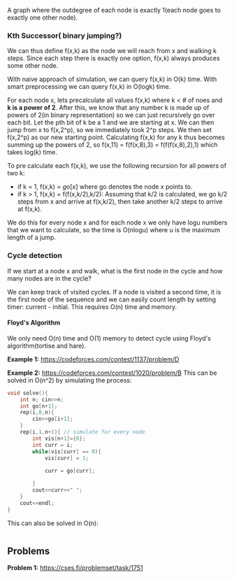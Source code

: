 A graph where the outdegree of each node is exactly 1(each node goes to exactly one other node).
### Kth Successor( binary jumping?)
We can thus define f(x,k) as the node we will reach from x and walking k steps. Since each step there is exactly one option, f(x,k) always produces some other node.

With naive approach of simulation, we can query f(x,k) in O(k) time. With smart preprocessing we can query f(x,k) in O(logk) time.

For each node x, lets precalculate all values f(x,k) where k < # of noes and **k is a power of 2**. After this, we know that any number k is made up of powers of 2(in binary representation) so we can just recursively go over each bit. Let the pth bit of k be a 1 and we are starting at x. We can then jump from x to f(x,2^p), so we immediately took 2^p steps. We then set f(x,2^p) as our new starting point. Calculating f(x,k) for any k thus becomes summing up the powers of 2, so f(x,11) = f(f(x,8),3) = f(f(f(x,8),2),1) which takes log(k) time.

To pre calculate each f(x,k), we use the following recursion for all powers of two k:
- if k = 1, f(x,k) = $go[x]$ where go denotes the node x points to.
- if k > 1, f(x,k) = f(f(x,k/2),k/2): Assuming that k/2 is calculated, we go k/2 steps from x and arrive at f(x,k/2), then take another k/2 steps to arrive at f(x,k).

We do this for every node x and for each node x we only have logu numbers that we want to calculate, so the time is O(nlogu) where u is the maximum length of a jump.

### Cycle detection
If we start at a node x and walk, what is the first node in the cycle and how many nodes are in the cycle?

We can keep track of visited cycles. If a node is visited a second time, it is the first node of the sequence and we can easily count length by setting timer: current - initial. This requires O(n) time and memory.

#### Floyd's Algorithm
We only need O(n) time and O(1) memory to detect cycle using Floyd's algorithm(tortise and hare).

**Example 1:** https://codeforces.com/contest/1137/problem/D


**Example 2:** https://codeforces.com/contest/1020/problem/B
This can be solved in O(n^2) by simulating the process:
```cpp
void solve(){
    int n; cin>>n;
    int go[n+1];
    rep(i,0,n){
        cin>>go[i+1];
    }
    rep(i,1,n+1){ // simulate for every node
        int vis[n+1]={0};
        int curr = i;
        while(vis[curr] == 0){
            vis[curr] = 1;
    
            curr = go[curr];

        }
        cout<<curr<<" ";
    }
    cout<<endl;      
}
```

This can also be solved in O(n):

```cpp

```


## Problems

**Problem 1:** https://cses.fi/problemset/task/1751


  
